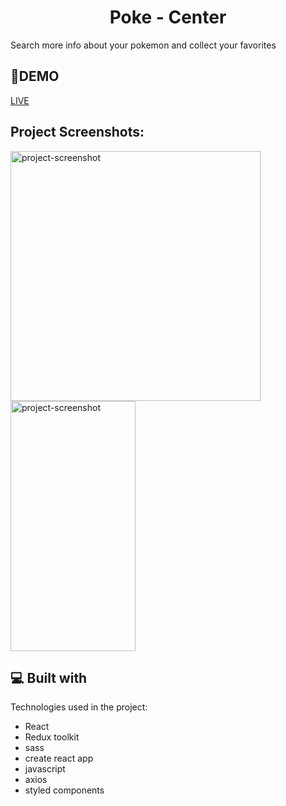 
<h1 align="center" id="title">Poke - Center</h1>

<p>Search more info about your pokemon and collect your favorites</p>

<h2>🚀DEMO</h2>

[LIVE](https://adamangg.github.io/Poke-Center/)

<h2>Project Screenshots:</h2>
<span>
<img height="400px" src="https://i.imgur.com/erzd8zi.png" alt="project-screenshot" width="" height="400/">
</span>
<span>
<img display="inline-block" src="https://i.imgur.com/osOHbId.png" alt="project-screenshot" width="200" height="400/">
</span>

<h2>💻 Built with</h2>

Technologies used in the project:

*   React
*   Redux toolkit
*   sass
*   create react app
*   javascript
*   axios
*   styled components


